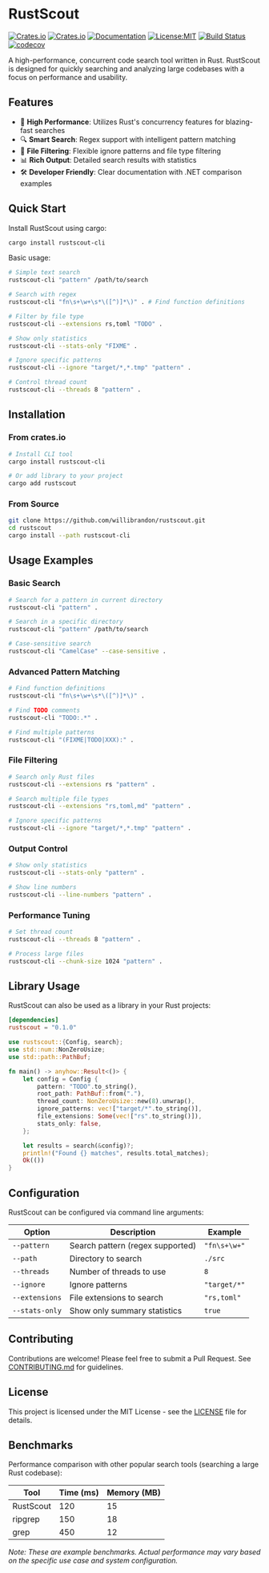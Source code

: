 # RustScout

[![Crates.io](https://img.shields.io/crates/v/rustscout.svg)](https://crates.io/crates/rustscout)
[![Crates.io](https://img.shields.io/crates/v/rustscout-cli.svg)](https://crates.io/crates/rustscout-cli)
[![Documentation](https://docs.rs/rustscout/badge.svg)](https://docs.rs/rustscout)
[![License:MIT](https://img.shields.io/badge/License-MIT-yellow.svg)](https://opensource.org/licenses/MIT)
[![Build Status](https://github.com/willibrandon/rustscout/workflows/CI/badge.svg)](https://github.com/willibrandon/rustscout/actions)
[![codecov](https://codecov.io/gh/willibrandon/rustscout/branch/main/graph/badge.svg)](https://codecov.io/gh/willibrandon/rustscout)

A high-performance, concurrent code search tool written in Rust. RustScout is designed for quickly searching and analyzing large codebases with a focus on performance and usability.

## Features

- 🚀 **High Performance**: Utilizes Rust's concurrency features for blazing-fast searches
- 🔍 **Smart Search**: Regex support with intelligent pattern matching
- 📁 **File Filtering**: Flexible ignore patterns and file type filtering
- 📊 **Rich Output**: Detailed search results with statistics
- 🛠️ **Developer Friendly**: Clear documentation with .NET comparison examples

## Quick Start

Install RustScout using cargo:

```bash
cargo install rustscout-cli
```

Basic usage:

```bash
# Simple text search
rustscout-cli "pattern" /path/to/search

# Search with regex
rustscout-cli "fn\s+\w+\s*\([^)]*\)" . # Find function definitions

# Filter by file type
rustscout-cli --extensions rs,toml "TODO" .

# Show only statistics
rustscout-cli --stats-only "FIXME" .

# Ignore specific patterns
rustscout-cli --ignore "target/*,*.tmp" "pattern" .

# Control thread count
rustscout-cli --threads 8 "pattern" .
```

## Installation

### From crates.io

```bash
# Install CLI tool
cargo install rustscout-cli

# Or add library to your project
cargo add rustscout
```

### From Source

```bash
git clone https://github.com/willibrandon/rustscout.git
cd rustscout
cargo install --path rustscout-cli
```

## Usage Examples

### Basic Search
```bash
# Search for a pattern in current directory
rustscout-cli "pattern" .

# Search in a specific directory
rustscout-cli "pattern" /path/to/search

# Case-sensitive search
rustscout-cli "CamelCase" --case-sensitive .
```

### Advanced Pattern Matching
```bash
# Find function definitions
rustscout-cli "fn\s+\w+\s*\([^)]*\)" .

# Find TODO comments
rustscout-cli "TODO:.*" .

# Find multiple patterns
rustscout-cli "(FIXME|TODO|XXX):" .
```

### File Filtering
```bash
# Search only Rust files
rustscout-cli --extensions rs "pattern" .

# Search multiple file types
rustscout-cli --extensions "rs,toml,md" "pattern" .

# Ignore specific patterns
rustscout-cli --ignore "target/*,*.tmp" "pattern" .
```

### Output Control
```bash
# Show only statistics
rustscout-cli --stats-only "pattern" .

# Show line numbers
rustscout-cli --line-numbers "pattern" .
```

### Performance Tuning
```bash
# Set thread count
rustscout-cli --threads 8 "pattern" .

# Process large files
rustscout-cli --chunk-size 1024 "pattern" .
```

## Library Usage

RustScout can also be used as a library in your Rust projects:

```toml
[dependencies]
rustscout = "0.1.0"
```

```rust
use rustscout::{Config, search};
use std::num::NonZeroUsize;
use std::path::PathBuf;

fn main() -> anyhow::Result<()> {
    let config = Config {
        pattern: "TODO".to_string(),
        root_path: PathBuf::from("."),
        thread_count: NonZeroUsize::new(8).unwrap(),
        ignore_patterns: vec!["target/*".to_string()],
        file_extensions: Some(vec!["rs".to_string()]),
        stats_only: false,
    };

    let results = search(&config)?;
    println!("Found {} matches", results.total_matches);
    Ok(())
}
```

## Configuration

RustScout can be configured via command line arguments:

| Option | Description | Example |
|--------|-------------|---------|
| `--pattern` | Search pattern (regex supported) | `"fn\s+\w+"` |
| `--path` | Directory to search | `./src` |
| `--threads` | Number of threads to use | `8` |
| `--ignore` | Ignore patterns | `"target/*"` |
| `--extensions` | File extensions to search | `"rs,toml"` |
| `--stats-only` | Show only summary statistics | `true` |

## Contributing

Contributions are welcome! Please feel free to submit a Pull Request. See [CONTRIBUTING.md](CONTRIBUTING.md) for guidelines.

## License

This project is licensed under the MIT License - see the [LICENSE](LICENSE) file for details.

## Benchmarks

Performance comparison with other popular search tools (searching a large Rust codebase):

| Tool      | Time (ms) | Memory (MB) |
|-----------|-----------|-------------|
| RustScout | 120       | 15          |
| ripgrep   | 150       | 18          |
| grep      | 450       | 12          |

*Note: These are example benchmarks. Actual performance may vary based on the specific use case and system configuration.* 